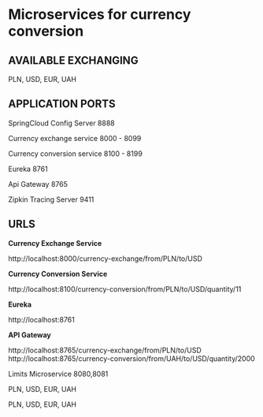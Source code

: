 # Microservices for currency conversion

## AVAILABLE EXCHANGING

PLN, USD, EUR, UAH

## APPLICATION PORTS
SpringCloud Config Server 8888

Currency exchange service 8000 - 8099

Currency conversion service 8100 - 8199

Eureka 8761

Api Gateway 8765

Zipkin Tracing Server 9411


## URLS

**Currency Exchange Service**

http://localhost:8000/currency-exchange/from/PLN/to/USD

**Currency Conversion Service**

http://localhost:8100/currency-conversion/from/PLN/to/USD/quantity/11

**Eureka**

http://localhost:8761

**API Gateway**

http://localhost:8765/currency-exchange/from/PLN/to/USD
http://localhost:8765/currency-conversion/from/UAH/to/USD/quantity/2000

Limits Microservice 8080,8081


PLN, USD, EUR, UAH

PLN, USD, EUR, UAH

